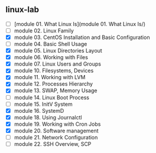 ## linux-lab

- [ ] [module 01. What Linux Is](module 01. What Linux Is/)
- [ ] module 02. Linux Family
- [x] module 03. CentOS Installation and Basic Configuration
- [ ] module 04. Basic Shell Usage
- [x] module 05. Linux Directories Layout
- [x] module 06. Working with Files
- [x] module 07. Linux Users and Groups
- [x] module 10. Filesystems, Devices
- [x] module 11. Working with LVM
- [x] module 12. Processes Hierarchy
- [x] module 13. SWAP, Memory Usage
- [ ] module 14. Linux Boot Process
- [ ] module 15. InitV System
- [x] module 16. SystemD
- [x] module 18. Using Journalctl
- [x] module 19. Working with Cron Jobs
- [x] module 20. Software management
- [ ] module 21. Network Configuration
- [ ] module 22. SSH Overview, SCP
